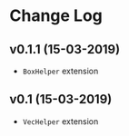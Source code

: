 # Change Log

## v0.1.1 (15-03-2019)
  - `BoxHelper` extension

## v0.1 (15-03-2019)
  - `VecHelper` extension
